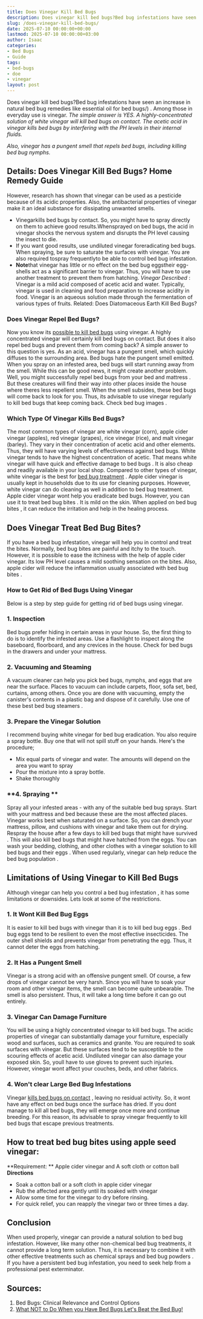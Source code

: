 ```yaml
---
title: Does Vinegar Kill Bed Bugs
description: Does vinegar kill bed bugs?Bed bug infestations have seen an increase in natural bed bug remedies like essential oil for bed bugs .
slug: /does-vinegar-kill-bed-bugs/
date: 2025-07-10 00:00:00+00:00
lastmod: 2025-07-10 00:00:00+03:00
author: Isaac
categories:
- Bed Bugs
- Guide
tags:
- bed-bugs
- doe
- vinegar
layout: post
---
```

Does vinegar kill bed bugs?Bed bug infestations have seen an increase in natural bed bug remedies like
essential oil for bed bugs/)
. Among those in everyday use is vinegar.
*The simple answer is  YES. A highly-concentrated solution of white vinegar will kill bed bugs on contact. The acetic acid in vinegar kills bed bugs by interfering with the PH levels in their internal fluids.*

*Also, vinegar has a pungent smell that repels bed bugs, including killing bed bug nymphs.*
## **Details: Does Vinegar Kill Bed Bugs? Home Remedy Guide**
However, research has shown that vinegar can be used as a pesticide because of its acidic properties. Also, the antibacterial properties of vinegar make it an ideal substance for dissipating unwanted smells.
- Vinegarkills bed bugs by contact. So, you might have to spray directly on them to achieve good results.Whensprayed on bed bugs, the acid in vinegar shocks the nervous system and disrupts the PH level causing the insect to die.
- If you want good results, use undiluted vinegar foreradicating bed bugs. When spraying, be sure to saturate the surfaces with vinegar. You are also required tospray frequentlyto be able to control bed bug infestation.
- **Note**that vinegar has little or no effect on the bed bug eggstheir egg-shells act as a significant barrier to vinegar. Thus, you will have to use another treatment to prevent them from hatching.
*Vinegar Described*
:
Vinegar is a mild acid composed of acetic acid and water. Typically, vinegar is used in cleaning and food preparation to increase acidity in food. Vinegar is an aqueous solution made through the fermentation of various types of fruits.
Related:
Does Diatomaceous Earth Kill Bed Bugs?
### **Does Vinegar Repel Bed Bugs?**
Now you know its
[possible to kill bed bugs](https://pestpolicy.com/does-lysol-kill-bed-bugs/)
using vinegar. A highly concentrated vinegar will certainly kill bed bugs on contact. But does
it also repel bed bugs
and prevent them from coming back?
A simple answer to this question is yes. As an acid, vinegar has a pungent smell, which quickly diffuses to the surrounding area.
Bed bugs hate the pungent smell
emitted. When you spray on an
infested area, bed bugs
will start running away from the smell.
While this can be good news, it might create another problem. Well, you might successfully repel bed bugs
from your bed and mattress
. But these creatures will find their way into other places inside the house where theres less repellent smell.
When the smell subsides, these bed bugs will come back to look for you. Thus, its advisable to use vinegar regularly to
kill bed bugs
that keep coming back. Check
bed bug images
.
### **Which Type Of Vinegar Kills Bed Bugs?**
The most common types of vinegar are white vinegar (corn),
apple cider vinegar
(apples), red vinegar (grapes), rice vinegar (rice), and malt vinegar (barley).
They vary in their concentration of acetic acid and other elements. Thus, they will have varying levels of effectiveness against bed bugs. White vinegar tends to have the highest concentration of acetic.
That means white vinegar will have quick and
effective damage to bed bugs
. It is also cheap and readily available in your local shop. Compared to other types of vinegar, white vinegar is the best for
[bed bug treatment](https://pestpolicy.com/does-baby-powder-kill-bed-bugs/)
.
Apple cider vinegar is usually kept in households due to its use for cleaning purposes. However, white vinegar can do cleaning as well in addition to bed bug treatment. Apple cider vinegar wont help you eradicate bed bugs.
However, you can use it to treat
bed bug bites
. It is mild on the skin. When
applied on bed bug bites
, it can reduce the irritation and help in the healing process.
## **Does Vinegar Treat Bed Bug Bites?**
If you have a bed bug infestation, vinegar will help you in control and treat the bites. Normally,
bed bug bites are painful and itchy
to the touch.
However, it is possible to ease the itchiness with the help of apple cider vinegar. Its low PH level causes a mild soothing sensation on the bites.
Also, apple cider will reduce the inflammation
usually associated with bed bug bites
.
### **How to Get Rid of Bed Bugs Using Vinegar**
Below is a step by step
guide for getting rid of bed bugs
using vinegar.
### **1. Inspection**
Bed bugs prefer hiding
in certain areas in your house. So, the first thing to do is to identify the infested areas. Use a flashlight to inspect along the baseboard, floorboard, and any crevices in the house.
Check for bed bugs in the drawers and under your mattress.
### **2. Vacuuming and Steaming**
A
vacuum cleaner can help
you pick bed bugs, nymphs, and eggs that are near the surface. Places to vacuum can include carpets, floor, sofa set, bed, curtains, among others.
Once you are done with vacuuming, empty the canister's contents in a plastic bag and dispose of it carefully. Use one of these
best bed bug steamers
.
### **3. Prepare the Vinegar Solution**
I recommend buying white vinegar for bed bug eradication. You also require a spray bottle. Buy one that will not spill stuff on your hands. Here's the procedure;
- Mix equal parts of vinegar and water. The amounts will depend on the area you want to spray
- Pour the mixture into a spray bottle.
- Shake thoroughly
### **4. Spraying **
Spray all your infested areas - with any of the suitable
bed bug sprays.
Start with your mattress and bed because these are the most affected places.
Vinegar works best when saturated on a surface. So, you can drench your mattress, pillow, and cushions with vinegar and take them out for drying.
Respray the house after a few days to kill
bed bugs that might have survived
. This will also kill bed bugs that might have hatched from the eggs.
You can wash your
bedding, clothing, and other clothes with a vinegar solution to kill bed bugs and their eggs
. When used regularly, vinegar can help reduce the
bed bug population
.
## **Limitations of Using Vinegar to Kill Bed Bugs**
Although vinegar can help you control a
bed bug infestation
, it has some limitations or downsides. Lets look at some of the restrictions.
### **1. It Wont Kill Bed Bug Eggs**
It is easier to kill bed bugs with vinegar than it is to kill
bed bug eggs
. Bed bug eggs tend to be resilient to even the most effective insecticides.
The outer shell shields and prevents vinegar from penetrating the egg. Thus, it cannot deter the eggs from hatching.
### **2. It Has a Pungent Smell**
Vinegar is a strong acid with an offensive pungent smell. Of course, a few drops of vinegar cannot be very harsh. Since you will have to soak your room and other vinegar items, the smell can become quite unbearable.
The smell is also persistent. Thus, it will take a long time before it can go out entirely.
### **3. Vinegar Can Damage Furniture**
You will be using a highly concentrated vinegar to kill bed bugs. The acidic properties of vinegar can substantially damage your furniture, especially wood and surfaces, such as ceramics and granite.
You are required to soak surfaces with vinegar. But these surfaces tend to be susceptible to the scouring effects of acetic acid.
Undiluted vinegar can also damage your exposed skin. So, youll have to use gloves to prevent such injuries. However, vinegar wont affect your couches, beds, and other fabrics.
### **4. Won't clear Large Bed Bug Infestations**
Vinegar
[kills bed bugs on contact](https://pestpolicy.com/does-rubbing-alcohol-kill-bed-bugs/)
, leaving no residual activity. So, it wont have any effect on bed bugs once the surface has dried.
If you dont manage to kill all bed bugs, they will emerge once more and continue breeding.
For this reason, its advisable to spray vinegar frequently to kill bed bugs that escape previous treatments.
## How to treat bed bug bites using apple seed vinegar:
**Requirement: **
Apple cider vinegar and A soft cloth or cotton ball
**Directions**
- Soak a cotton ball or a soft cloth in apple cider vinegar
- Rub the affected area gently until its soaked with vinegar
- Allow some time for the vinegar to dry before rinsing.
- For quick relief, you can reapply the vinegar two or three times a day.
## Conclusion
When used properly, vinegar can provide a natural solution to bed bug infestation. However, like many other non-chemical bed bug treatments, it cannot provide a long term solution.
Thus, it is necessary to combine it with other effective treatments such as chemical sprays and
bed bug powders
.
If you have a persistent bed bug infestation, you need to seek help from a professional pest exterminator.
## Sources:
1. Bed Bugs: Clinical Relevance and Control Options
2. [What NOT to Do When you Have Bed Bugs  Let's Beat the Bed Bug!](https://www.bedbugs.umn.edu/what-not-to-do)
